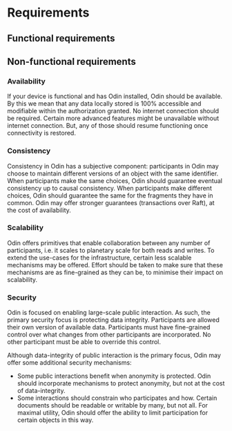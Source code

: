 Requirements
============

## Functional requirements



## Non-functional requirements

### Availability

If your device is functional and has Odin installed, Odin should be available. By this we mean that any data locally stored is 100% accessible and modifiable within the authorization granted. No internet connection should be required. Certain more advanced features might be unavailable without internet connection. But, any of those should resume functioning once connectivity is restored.

### Consistency

Consistency in Odin has a subjective component: participants in Odin may choose to maintain different versions of an object with the same identifier. When participants make the same choices, Odin should guarantee eventual consistency up to causal consistency. When participants make different choices, Odin should guarantee the same for the fragments they have in common. Odin may offer stronger guarantees (transactions over Raft), at the cost of availability.

### Scalability

Odin offers primitives that enable collaboration between any number of participants, i.e. it scales to planetary scale for both reads and writes. To extend the use-cases for the infrastructure, certain less scalable mechanisms may be offered. Effort should be taken to make sure that these mechanisms are as fine-grained as they can be, to minimise their impact on scalability.

### Security

Odin is focused on enabling large-scale public interaction. As such, the primary security focus is protecting data integrity. Participants are allowed their own version of available data. Participants must have fine-grained control over what changes from other participants are incorporated. No other participant must be able to override this control. 

Although data-integrity of public interaction is the primary focus, Odin may offer some additional security mechanisms:

- Some public interactions benefit when anonymity is protected. Odin should incorporate mechanisms to protect anonymity, but not at the cost of data-integrity.
- Some interactions should constrain who participates and how. Certain documents should be readable or writable by many, but not all. For maximal utility, Odin should offer the ability to limit participation for certain objects in this way.